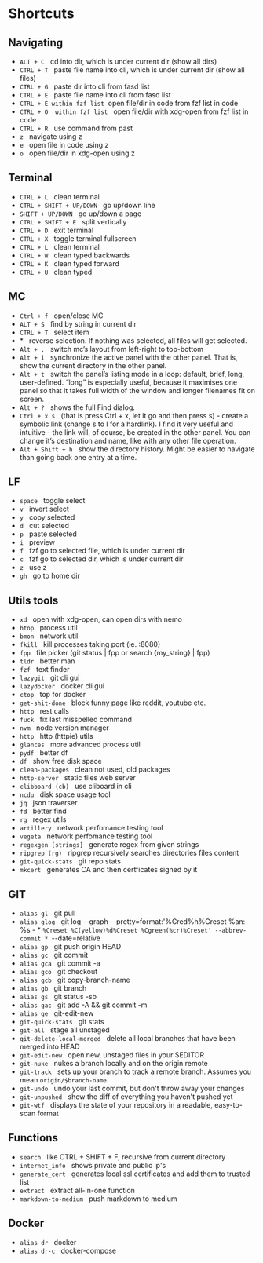 # Shortcuts

## Navigating
* `ALT + C` &nbsp; cd into dir, which is under current dir (show all dirs)
* `CTRL + T` &nbsp; paste file name into cli, which is under current dir (show all files)
* `CTRL + G` &nbsp; paste dir into cli from fasd list
* `CTRL + E` &nbsp; paste file name into cli from fasd list
* `CTRL + E within fzf list`&nbsp; open file/dir in code from fzf list in code
* `CTRL + O  within fzf list` &nbsp; open file/dir with xdg-open from fzf list in code
* `CTRL + R` &nbsp; use command from past
* `z` &nbsp; navigate using z
* `e` &nbsp; open file in code using z
* `o` &nbsp; open file/dir in xdg-open using z

## Terminal
* `CTRL + L` &nbsp; clean terminal
* `CTRL + SHIFT + UP/DOWN` &nbsp; go up/down line
* `SHIFT + UP/DOWN` &nbsp; go up/down a page
* `CTRL + SHIFT + E` &nbsp; split vertically
* `CTRL + D` &nbsp; exit terminal
* `CTRL + X` &nbsp; toggle terminal fullscreen
* `CTRL + L` &nbsp; clean terminal
* `CTRL + W` &nbsp; clean typed backwards
* `CTRL + K` &nbsp; clean typed forward
* `CTRL + U` &nbsp; clean typed

## MC
* `Ctrl + f` &nbsp; open/close MC
* `ALT + S` &nbsp; find by string in current dir
* `CTRL + T` &nbsp; select item
* \* &nbsp; reverse selection. If nothing was selected, all files will get selected.
* `Alt + ,` &nbsp; switch mc’s layout from left-right to top-bottom
* `Alt + i` &nbsp; synchronize the active panel with the other panel. That is, show the current directory in the other panel.
* `Alt + t` &nbsp; switch the panel’s listing mode in a loop: default, brief, long, user-defined. “long” is especially useful, because it maximises one panel so that it takes full width of the window and longer filenames fit on screen.
* `Alt + ?` &nbsp; shows the full Find dialog.
* `Ctrl + x s` &nbsp; (that is press Ctrl + x, let it go and then press s) - create a symbolic link (change s to l for a hardlink). I find it very useful and intuitive - the link will, of course, be created in the other panel. You can change it’s destination and name, like with any other file operation.
* `Alt + Shift + h` &nbsp; show the directory history. Might be easier to navigate than going back one entry at a time.

## LF 
* `space` &nbsp; toggle select
* `v` &nbsp; invert select
* `y` &nbsp; copy selected
* `d` &nbsp; cut selected
* `p` &nbsp; paste selected
* `i` &nbsp; preview
* `f` &nbsp; fzf go to selected file, which is under current dir
* `c` &nbsp; fzf go to selected dir, which is under current dir
* `z` &nbsp; use z
* `gh` &nbsp; go to home dir


## Utils tools
* `xd` &nbsp; open with xdg-open, can open dirs with nemo
* `htop` &nbsp; process util
* `bmon` &nbsp; network util
* `fkill` &nbsp; kill processes taking port (ie. :8080)
* `fpp` &nbsp; file picker (git status | fpp or search {my_string} | fpp)
* `tldr` &nbsp; better man
* `fzf` &nbsp; text finder
* `lazygit` &nbsp; git cli gui
* `lazydocker` &nbsp; docker cli gui
* `ctop` &nbsp; top for docker
* `get-shit-done` &nbsp; block funny page like reddit, youtube etc.
* `http` &nbsp; rest calls
* `fuck` &nbsp; fix last misspelled command
* `nvm` &nbsp; node version manager
* `http` &nbsp; http (httpie) utils
* `glances` &nbsp; more advanced process util
* `pydf` &nbsp; better df
* `df` &nbsp; show free disk space
* `clean-packages` &nbsp; clean not used, old packages
* `http-server` &nbsp; static files web server
* `clibboard (cb)` &nbsp; use cliboard in cli
* `ncdu` &nbsp; disk space usage tool
* `jq` &nbsp; json traverser
* `fd` &nbsp; better find
* `rg` &nbsp; regex utils
* `artillery` &nbsp; network perfomance testing tool
* `vegeta` &nbsp; network perfomance testing tool
* `regexgen [strings]` &nbsp; generate regex from given strings
* `ripgrep (rg)` &nbsp; ripgrep recursively searches directories files content
* `git-quick-stats` &nbsp; git repo stats
* `mkcert` &nbsp; generates CA and then certficates signed by it

## GIT
* `alias gl` &nbsp; git pull
* `alias glog` &nbsp; git log --graph --pretty=format:'%Cred%h%Creset %an: %s - * `%Creset %C(yellow)%d%Creset %Cgreen(%cr)%Creset' --abbrev-commit * `--date=relative
* `alias gp` &nbsp; git push origin HEAD
* `alias gc` &nbsp; git commit
* `alias gca` &nbsp; git commit -a
* `alias gco` &nbsp; git checkout
* `alias gcb` &nbsp; git copy-branch-name
* `alias gb` &nbsp; git branch
* `alias gs` &nbsp; git status -sb
* `alias gac` &nbsp; git add -A && git commit -m
* `alias ge` &nbsp; git-edit-new
* `git-quick-stats` &nbsp; git stats
* `git-all` &nbsp; stage all unstaged
* `git-delete-local-merged` &nbsp; delete all local branches that have been merged into HEAD
* `git-edit-new` &nbsp; open new, unstaged files in your $EDITOR
* `git-nuke` &nbsp; nukes a branch locally and on the origin remote
* `git-track` &nbsp; sets up your branch to track a remote branch. Assumes you mean `origin/$branch-name`.
* `git-undo` &nbsp; undo your last commit, but don't throw away your changes
* `git-unpushed` &nbsp; show the diff of everything you haven't pushed yet
* `git-wtf` &nbsp; displays the state of your repository in a readable, easy-to-scan format

## Functions
* `search` &nbsp; like CTRL + SHIFT + F, recursive from current directory
* `internet_info` &nbsp; shows private and public ip's
* `generate_cert` &nbsp; generates local ssl certificates and add them to trusted list
* `extract` &nbsp; extract all-in-one function
* `markdown-to-medium` &nbsp; push markdown to medium

## Docker
* `alias dr` &nbsp; docker
* `alias dr-c` &nbsp; docker-compose
